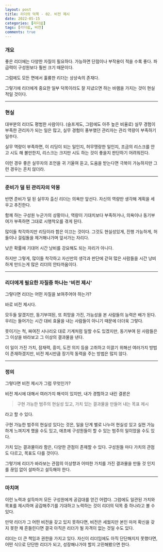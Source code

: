 ```yaml
---
layout: post
title: 리더의 덕목 - 02. 비전 제시
date: 2022-05-15
categories: [리더쉽]
tags: [리더쉽, 비전]
comments: true
---
```


### 개요

좋은 리더에는 다양한 자질이 필요하다. 가능하면 단점이나 부작용이 적을 수록 좋다. 파급력이 구성원보다 훨씬 크기 때문이다.

그럼에도 모든 면에서 훌륭한 리더는 상상속의 존재다.

그렇기에 리더에게 중요한 일부 덕목이라도 잘 지녔으면 하는 바램을 가지는 것이 현실적일 것이다.

---

### 현실

대부분의 리더도 평범한 사람이다. (슬프게도, 그럼에도 아주 높은 비율로) 실무 경험이 부족한 관리자가 되는 일은 많고, 실무 경험이 풍부했던 관리자는 관리 역량이 부족하기 일쑤다.

실무 역량이 부족하면, 이 리딩이 되는 일인지, 허무맹랑한 일인지, 조금의 리스크를 안고 시도 해 볼만한지, 리스크는 크지만 시도 하는 것이 좋을지 판단하기 어려워진다.

이런 경우 좋은 실무자의 조언을 귀 기울여 듣고, 도움을 받는다면 극복이 가능하지만 그런 경우는 흔치 않더라.

---

### 준비가 덜 된 관리자의 악몽

반면 준비가 덜 된 실무자 출신 리더는 의욕만 앞선다. 자신의 역량만 생각해 계획을 세우고 추진한다. 

함께 하는 구성원 누군가의 상황이나, 역량이 기대치보다 부족하거나, 의욕이나 동기부여가 부족하면 그대로 시행착오를 겪게 된다.

많이들 착각하지만 리딩이라 함은 이끄는 것이다. 그것도 현실성있게, 진행 가능하게, 허들이나 걸림돌을 제거해나가며 앞서가는 자리다.

낮은 확률에 기대어 시간 낭비를 강요해도 되는 자리가 아니다.

하지만 그렇게, 많이들 착각하고 자신만의 생각과 판단에 갇혀 많은 사람들을 시간 낭비하게 만드는게 많은 리더의 안타까움이다.

---

### 리더에게 필요한 자질중 하나는 '비전 제시'

그렇다면 리더는 어떤 자질을 보여주어야 하는가?

바로 비전 제시다.

모두들 알겠지만, 동기부여된, 또 희망을 가진, 가능성을 본 사람들의 능력은 배가 된다. 우리는 들어가는 시간 대비 효율을 내는 사람들이 아니기 때문에 더더욱 그렇다.

못이기는 척, 짜여진 시나리오 대로 기계처럼 일할 수도 있겠지만, 동기부여 된 사람들은 그 이상을 바라보고 그 이상의 결과물을 낸다.

이 일이 가진 가치, 잠재력, 흥미, 도전 의지 등을 고취하고 이끌기 위해선 여러가지 방법이 존재하겠지만, 비전 제시만큼 장기적 동력을 주는 방법은 많지 않다.

---

### 정의

그렇다면 비전 제시가 그럼 무엇인가?

비전 제시에 대해서 여러가지 해석이 있지만, 내가 경험하고 내린 결론은

> 구현 가능한 범주의 현실성 있고, 가치 있는 결과물을 만들어 내는 목표 제시

라고 할 수 있다.

구현 가능한 범주의 현실성 있다는 것은, 일을 단계 별로 나누어 현실성 있고 실현 가능하게 느껴지게 했을 수도 있고, 애초에 구성원들이 할 수 있는 범주의 일이었을 수도 있다.

가치 있는 결과물이라 함은, 다양한 관점이 존재할 수 있다. 구성원들 마다 가치의 관점도 다르고, 목표도 다를 것이다.

그렇기에 리더가 바라보는 관점의 이상향과 어떠한 가치를 가진 결과물을 만들 것 인지를 끊임 없이 설파하고 설득해야 한다.

---

### 마치며

이런 노력과 설득마저 모든 구성원에게 공감대를 얻긴 어렵다. 그럼에도 일관된 가치와 목표를 제시하며 공감해주기를 기대하고 노력하는 것이 리더의 덕목 중 하나라고 볼 수 있다.

만약 리더가 그 어떤 비전을 갖고 있지 못하다면, 비전은 세웠지만 본인 마저 확신을 갖지 못한 채 흔들린다면 결국 아직은 리더가 될 자격이 없는 것일 수도 있다.

리더는 더 큰 책임과 권한을 가지고 있다. 자신이 리더임에도 아직 단단해지지 못했다면, 어떤 식으로 단단한 리더가 되고, 성장해나가야 할지 고민해봤으면 한다.